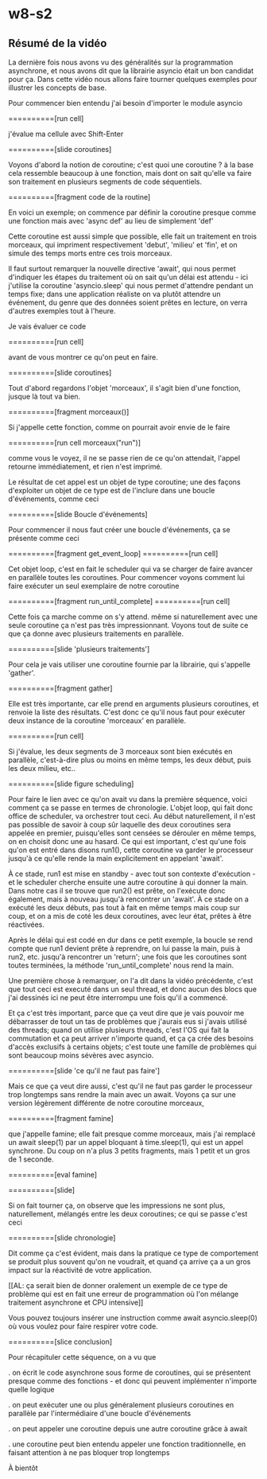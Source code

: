 # w8-s2

## Résumé de la vidéo

La dernière fois nous avons vu des
généralités sur la programmation
asynchrone, et nous avons dit que la
librairie asyncio était un bon candidat
pour ça. Dans cette vidéo nous allons
faire tourner quelques exemples pour
illustrer les concepts de base.

Pour commencer bien entendu j'ai besoin
d'importer le module asyncio

==========[run cell]

j'évalue ma cellule avec Shift-Enter

==========[slide coroutines]

Voyons d'abord la notion de coroutine;
c'est quoi une coroutine ? à la base
cela ressemble beaucoup à une fonction,
mais dont on sait qu'elle va faire son
traitement en plusieurs segments de code
séquentiels.


==========[fragment code de la routine]

En voici un exemple; on commence par
définir la coroutine presque comme une
fonction mais avec 'async def' au lieu
de simplement 'def'

Cette coroutine est aussi simple que
possible, elle fait un traitement en
trois morceaux, qui impriment
respectivement 'debut', 'milieu' et
'fin', et on simule des temps morts
entre ces trois morceaux.

Il faut surtout remarquer la nouvelle
directive 'await', qui nous permet
d'indiquer les étapes du traitement où
on sait qu'un délai est attendu - ici
j'utilise la coroutine 'asyncio.sleep'
qui nous permet d'attendre pendant un
temps fixe; dans une application
réaliste on va plutôt attendre un
événement, du genre que des données
soient prêtes en lecture, on verra
d'autres exemples tout à l'heure.

Je vais évaluer ce code

==========[run cell]

avant de vous montrer ce qu'on peut en
faire.

==========[slide coroutines]

Tout d'abord regardons l'objet
'morceaux', il s'agit bien d'une
fonction, jusque là tout va bien.

==========[fragment morceaux()]

Si j'appelle cette fonction, comme on
pourrait avoir envie de le faire

==========[run cell morceaux("run")]

comme vous le voyez, il ne se passe rien
de ce qu'on attendait, l'appel retourne
immédiatement, et rien n'est imprimé.

Le résultat de cet appel est un objet de
type coroutine; une des façons
d'exploiter un objet de ce type est de
l'inclure dans une boucle d'événements,
comme ceci

==========[slide Boucle d'événements]

Pour commencer il nous faut créer une
boucle d'événements, ça se présente
comme ceci

==========[fragment get_event_loop]
==========[run cell]

Cet objet loop, c'est en fait le
scheduler qui va se charger de faire
avancer en parallèle toutes les
coroutines. Pour commencer voyons
comment lui faire exécuter un seul
exemplaire de notre coroutine

==========[fragment run_until_complete]
==========[run cell]

Cette fois ça marche comme on s'y
attend. même si naturellement avec une
seule coroutine ça n'est pas très
impressionnant. Voyons tout de suite ce
que ça donne avec plusieurs traitements
en parallèle.

==========[slide 'plusieurs traitements']

Pour cela je vais utiliser une coroutine
fournie par la librairie, qui s'appelle
'gather'.

==========[fragment gather]

Elle est très importante, car elle prend
en arguments plusieurs coroutines, et
renvoie la liste des résultats. C'est
donc ce qu'il nous faut pour exécuter
deux instance de la coroutine 'morceaux'
en parallèle.

==========[run cell]

Si j'évalue, les deux segments de 3
morceaux sont bien exécutés en
parallèle, c'est-à-dire plus ou moins en
même temps, les deux début, puis les
deux milieu, etc..

==========[slide figure scheduling]

Pour faire le lien avec ce qu'on avait
vu dans la première séquence, voici
comment ça se passe en termes de
chronologie. L'objet loop, qui fait donc
office de scheduler, va orchestrer tout
ceci. Au début naturellement, il n'est
pas possible de savoir à coup sûr
laquelle des deux coroutines sera
appelée en premier, puisqu'elles sont
censées se dérouler en même temps, on en
choisit donc une au hasard. Ce qui est
important, c'est qu'une fois qu'on est
entré dans disons run1(), cette
coroutine va garder le processeur
jusqu'à ce qu'elle rende la main
explicitement en appelant 'await'.

À ce stade, run1 est mise en standby -
avec tout son contexte d'exécution - et
le scheduler cherche ensuite une autre
coroutine à qui donner la main. Dans
notre cas il se trouve que run2() est
prête, on l'exécute donc également, mais
à nouveau jusqu'à rencontrer un
'await'. À ce stade on a exécuté les
deux débuts, pas tout à fait en même
temps mais coup sur coup, et on a mis de
coté les deux coroutines, avec leur
état, prêtes à être réactivées.

Après le délai qui est codé en dur dans
ce petit exemple, la boucle se rend
compte que run1 devient prête à
reprendre, on lui passe la main, puis à
run2, etc. jusqu'à rencontrer un
'return'; une fois que les coroutines
sont toutes terminées, la méthode
'run_until_complete' nous rend la main.

Une première chose à remarquer, on l'a
dit dans la vidéo précédente, c'est que
tout ceci est executé dans un seul
thread, et donc aucun des blocs que j'ai
dessinés ici ne peut être interrompu une
fois qu'il a commencé.

Et ça c'est très important, parce que ça
veut dire que je vais pouvoir me
débarrasser de tout un tas de problèmes
que j'aurais eus si j'avais utilisé des
threads; quand on utilise plusieurs
threads, c'est l'OS qui fait la
commutation et ça peut arriver n'importe
quand, et ça ça crée des besoins d'accès
exclusifs à certains objets; c'est toute
une famille de problèmes qui sont
beaucoup moins sévères avec asyncio.

==========[slide 'ce qu'il ne faut pas faire']

Mais ce que ça veut dire aussi, c'est
qu'il ne faut pas garder le processeur
trop longtemps sans rendre la main avec
un await. Voyons ça sur une version
légèrement différente de notre coroutine
morceaux,

==========[fragment famine]

que j'appelle famine; elle fait presque
comme morceaux, mais j'ai remplacé un
await sleep(1) par un appel bloquant à
time.sleep(1), qui est un appel
synchrone. Du coup on n'a plus 3 petits
fragments, mais 1 petit et un gros de 1
seconde.

==========[eval famine]

==========[slide]

Si on fait tourner ça, on observe que
les impressions ne sont plus,
naturellement, mélangés entre les deux
coroutines; ce qui se passe c'est ceci

==========[slide chronologie]

Dit comme ça c'est évident, mais dans la
pratique ce type de comportement se
produit plus souvent qu'on ne voudrait,
et quand ça arrive ça a un gros impact
sur la réactivité de votre application.

[[AL: ça serait bien de donner oralement un exemple de ce type de
problème qui est en fait une erreur de programmation où l'on mélange
traitement asynchrone et CPU intensive]]

Vous pouvez toujours insérer une
instruction comme await asyncio.sleep(0)
où vous voulez pour faire respirer votre
code.


==========[slice conclusion]

Pour récapituler cette séquence, on a vu
que

. on écrit le code asynchrone sous forme
de coroutines, qui se présentent presque
comme des fonctions - et donc qui
peuvent implémenter n'importe quelle
logique

. on peut exécuter une ou plus
généralement plusieurs coroutines en
parallèle par l'intermédiaire d'une
boucle d'événements

. on peut appeler une coroutine depuis
une autre coroutine grâce à await

. une coroutine peut bien entendu
appeler une fonction traditionnelle, en
faisant attention à ne pas bloquer trop
longtemps

À bientôt
